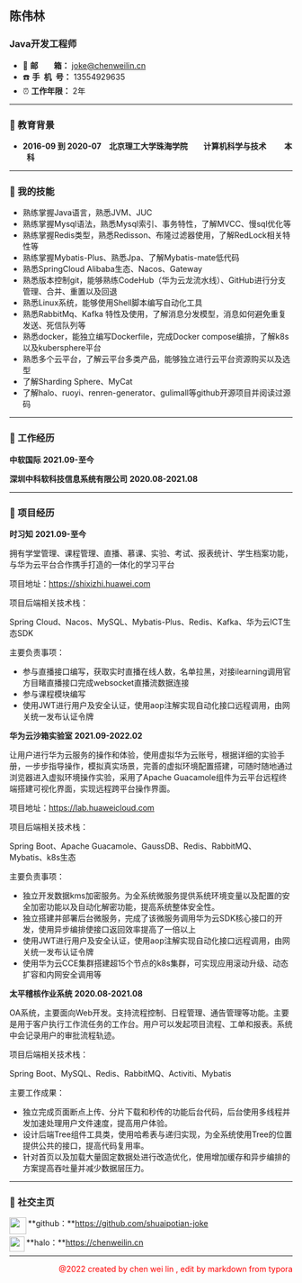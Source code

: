 ## 陈伟林

### Java开发工程师

+ :e-mail: **邮&ensp;&ensp;&ensp;&ensp;箱：** <font color="#4ea1db">joke@chenweilin.cn</font>
+ :phone: **手&ensp;机&ensp;号：** 13554929635
+ :alarm_clock: **工作年限：** 2年

----

### :file_folder: 教育背景

+ **<span align=left>2016-09 到 2020-07</span>**&emsp;**北京理工大学珠海学院**&emsp;&emsp;**计算机科学与技术**&emsp; &emsp;**本 &ensp;科**

---

### :file_folder: 我的技能

+ 熟练掌握Java语言，熟悉JVM、JUC
+ 熟练掌握Mysql语法，熟悉Mysql索引、事务特性，了解MVCC、慢sql优化等
+ 熟练掌握Redis类型，熟悉Redisson、布隆过滤器使用，了解RedLock相关特性等
+ 熟练掌握Mybatis-Plus、熟悉Jpa、了解Mybatis-mate低代码
+ 熟悉SpringCloud Alibaba生态、Nacos、Gateway
+ 熟悉版本控制git，能够熟练CodeHub（华为云龙流水线）、GitHub进行分支管理、合并、重置以及回退
+ 熟悉Linux系统，能够使用Shell脚本编写自动化工具
+ 熟悉RabbitMq、Kafka 特性及使用，了解消息分发模型，消息如何避免重复发送、死信队列等
+ 熟悉docker，能独立编写Dockerfile，完成Docker compose编排，了解k8s以及kubersphere平台
+ 熟悉多个云平台，了解云平台多类产品，能够独立进行云平台资源购买以及选型
+ 了解Sharding Sphere、MyCat
+ 了解halo、ruoyi、renren-generator、gulimall等github开源项目并阅读过源码

---

### :file_folder: 工作经历

**中软国际**                                                                                                      **2021.09-至今**

**深圳中科软科技信息系统有限公司**                                                           **2020.08-2021.08**

----

### :file_folder: 项目经历

**时习知**                                                                                                             **2021.09-至今**

拥有学堂管理、课程管理、直播、慕课、实验、考试、报表统计、学生档案功能，与华为云平台合作携手打造的一体化的学习平台

项目地址：https://shixizhi.huawei.com

项目后端相关技术栈：

Spring Cloud、Nacos、MySQL、Mybatis-Plus、Redis、Kafka、华为云ICT生态SDK

主要负责事项：

- 参与直播接口编写，获取实时直播在线人数，名单拉黑，对接ilearning调用官方目睹直播接口完成websocket直播流数据连接
- 参与课程模块编写
- 使用JWT进行用户及安全认证，使用aop注解实现自动化接口远程调用，由网关统一发布认证令牌

**华为云沙箱实验室**                                                                                           **2021.09-2022.02**

让用户进行华为云服务的操作和体验，使用虚拟华为云账号，根据详细的实验手册，一步步指导操作，模拟真实场景，完善的虚拟环境配置搭建，可随时随地通过浏览器进入虚拟环境操作实验，采用了Apache Guacamole组件为云平台远程终端搭建可视化界面，实现远程跨平台操作界面。

项目地址：https://lab.huaweicloud.com

项目后端相关技术栈：

Spring Boot、Apache Guacamole、GaussDB、Redis、RabbitMQ、Mybatis、k8s生态

主要负责事项：

- 独立开发数据kms加密服务。为全系统微服务提供系统环境变量以及配置的安全加密功能以及自动化解密功能，提高系统整体安全性。
- 独立搭建并部署后台微服务，完成了该微服务调用华为云SDK核心接口的开发，使用异步编排使接口返回效率提高了一倍以上
- 使用JWT进行用户及安全认证，使用aop注解实现自动化接口远程调用，由网关统一发布认证令牌
- 使用华为云CCE集群搭建超15个节点的k8s集群，可实现应用滚动升级、动态扩容和内网安全调用等

**太平稽核作业系统**                                                                                            **2020.08-2021.08**

OA系统，主要面向Web开发。支持流程控制、日程管理、通告管理等功能。主要是用于客户执行工作流任务的工作台。用户可以发起项目流程、工单和报表。系统中会记录用户的审批流程轨迹。

项目后端相关技术栈：

Spring Boot、MySQL、Redis、RabbitMQ、Activiti、Mybatis

主要工作成果：

- 独立完成页面断点上传、分片下载和秒传的功能后台代码，后台使用多线程并发加速处理用户文件速度，提高用户体验。
- 设计后端Tree组件工具类，使用哈希表与递归实现，为全系统使用Tree的位置提供公共的接口，提高代码复用率。
- 针对首页以及加载大量固定数据处进行改造优化，使用增加缓存和异步编排的方案提高吞吐量并减少数据层压力。


----

### :file_folder: 社交主页

<img src="https://img-blog.csdnimg.cn/4e998997c23846f997560287de604f67.png" width="30" align='left'/>  **github：**https://github.com/shuaipotian-joke

<img src="https://halo.run/themes/run.halo.official2/assets/favicons/favicon-32x32.png" width=27 align="left"/>  **halo：**https://chenweilin.cn


----

<p align=right style="color: red">@2022 created by chen wei lin , edit by markdown from typora</p>
